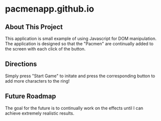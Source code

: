 # pacmenapp.github.io

## About This Project
This application is small example of using Javascript for DOM manipulation. The application is designed so that the "Pacmen" are continually added to the screen with each click of the button.

## Directions
Simply press "Start Game" to initate and press the corresponding button to add more characters to the ring!

## Future Roadmap
The goal for the future is to continually work on the effects until I can achieve extremely realistic results.
